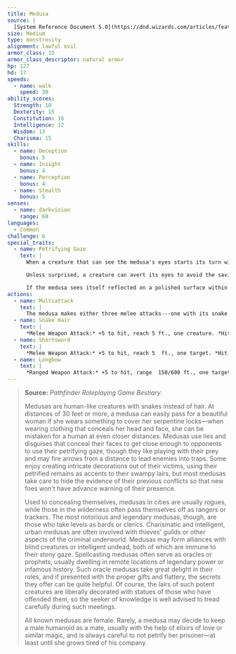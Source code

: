 ```yaml
---
title: Medusa
source: |
  [System Reference Document 5.0](https://dnd.wizards.com/articles/features/systems-reference-document-srd)
size: Medium
type: monstrosity
alignment: lawful evil
armor_class: 15
armor_class_descriptor: natural armor
hp: 127
hd: 17
speeds:
  - name: walk
    speed: 30
ability_scores:
  Strength: 10
  Dexterity: 15
  Constitution: 16
  Intelligence: 12
  Wisdom: 13
  Charisma: 15
skills:
  - name: Deception
    bonus: 5
  - name: Insight
    bonus: 4
  - name: Perception
    bonus: 4
  - name: Stealth
    bonus: 5
senses:
  - name: darkvision
    range: 60
languages:
  - Common
challenge: 6
special_traits:
  - name: Petrifying Gaze
    text: |
      When a creature that can see the medusa's eyes starts its turn within 30 feet of the medusa, the medusa can force it to make a DC 14  Constitution saving throw if the medusa isn't incapacitated and can see the creature. If the saving throw fails by 5 or more, the creature is instantly petrified. Otherwise, a creature that fails the save begins to turn to stone and is restrained. The restrained creature must repeat the saving throw at the end of its next turn, becoming petrified on a failure or ending the effect on a success. The petrification lasts until the creature is freed by the greater restoration spell or other magic.

      Unless surprised, a creature can avert its eyes to avoid the saving throw at the start of its turn. If the creature does so, it can't see the medusa until the start of its next turn, when it can avert its eyes again. If the creature looks at the medusa in the meantime, it must immediately make the save.

      If the medusa sees itself reflected on a polished surface within 30 feet of it and in an area of bright light, the medusa is, due to its curse, affected by its own gaze.
actions:
  - name: Multiattack
    text: |
      The medusa makes either three melee attacks---one with its snake hair and two with its shortsword---or two ranged attacks with its longbow.
  - name: Snake Hair
    text: |
      *Melee Weapon Attack:* +5 to hit, reach 5 ft., one creature. *Hit:* 4 (1d4 + 2) piercing damage plus 14 (4d6) poison damage.
  - name: Shortsword
    text: |
      *Melee Weapon Attack:* +5 to hit, reach 5  ft., one target. *Hit:* 5 (1d6 + 2) piercing damage.
  - name: Longbow
    text: |
      *Ranged Weapon Attack:* +5 to hit, range  150/600 ft., one target. *Hit:* 6 (1d8 + 2) piercing damage plus 7 (2d6) poison damage.
---
```


> **Source:** *Pathfinder Roleplaying Game Bestiary*.
>
> Medusas are human-like creatures with snakes instead of hair. At distances of 30 feet or more, a medusa can easily pass for a beautiful woman if she wears something to cover her serpentine locks—when wearing clothing that conceals her head and face, she can be mistaken for a human at even closer distances. Medusas use lies and disguises that conceal their faces to get close enough to opponents to use their petrifying gaze, though they like playing with their prey and may fire arrows from a distance to lead enemies into traps. Some enjoy creating intricate decorations out of their victims, using their petrified remains as accents to their swampy lairs, but most medusas take care to hide the evidence of their previous conflicts so that new foes won't have advance warning of their presence.
>
> Used to concealing themselves, medusas in cities are usually rogues, while those in the wilderness often pass themselves off as rangers or trackers. The most notorious and legendary medusas, though, are those who take levels as bards or clerics. Charismatic and intelligent, urban medusas are often involved with thieves' guilds or other aspects of the criminal underworld. Medusas may form alliances with blind creatures or intelligent undead, both of which are immune to their stony gaze. Spellcasting medusas often serve as oracles or prophets, usually dwelling in remote locations of legendary power or infamous history. Such oracle medusas take great delight in their roles, and if presented with the proper gifts and flattery, the secrets they offer can be quite helpful. Of course, the lairs of such potent creatures are liberally decorated with statues of those who have offended them, so the seeker of knowledge is well advised to tread carefully during such meetings.
>
> All known medusas are female. Rarely, a medusa may decide to keep a male humanoid as a mate, usually with the help of elixirs of love or similar magic, and is always careful to not petrify her prisoner—at least until she grows tired of his company.
